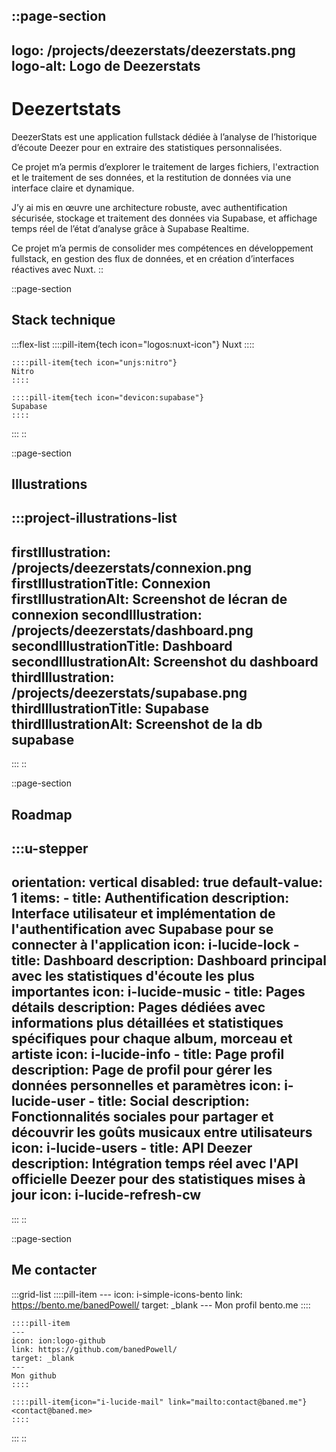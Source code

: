 ::page-section
---
logo: /projects/deezerstats/deezerstats.png
logo-alt: Logo de Deezerstats
---
# Deezertstats

DeezerStats est une application fullstack dédiée à l’analyse de l’historique d’écoute Deezer pour en extraire des statistiques personnalisées. 

Ce projet m’a permis d’explorer le traitement de larges fichiers, l'extraction et le traitement de ses données, et la restitution de données via une interface claire et dynamique. 

J’y ai mis en œuvre une architecture robuste, avec authentification sécurisée, stockage et traitement des données via Supabase, et affichage temps réel de l’état d’analyse grâce à Supabase Realtime. 

Ce projet m’a permis de consolider mes compétences en développement fullstack, en gestion des flux de données, et en création d’interfaces réactives avec Nuxt.
::

::page-section
## Stack technique

  :::flex-list
    ::::pill-item{tech icon="logos:nuxt-icon"}
    Nuxt
    ::::
  
    ::::pill-item{tech icon="unjs:nitro"}
    Nitro
    ::::
  
    ::::pill-item{tech icon="devicon:supabase"}
    Supabase
    ::::
  :::
::

::page-section
## Illustrations

  :::project-illustrations-list
  ---
  firstIllustration: /projects/deezerstats/connexion.png
  firstIllustrationTitle: Connexion
  firstIllustrationAlt: Screenshot de lécran de connexion
  secondIllustration: /projects/deezerstats/dashboard.png
  secondIllustrationTitle: Dashboard
  secondIllustrationAlt: Screenshot du dashboard
  thirdIllustration: /projects/deezerstats/supabase.png
  thirdIllustrationTitle: Supabase
  thirdIllustrationAlt: Screenshot de la db supabase
  ---
  :::
::

::page-section
## Roadmap

  :::u-stepper
  ---
  orientation: vertical
  disabled: true
  default-value: 1
  items:
    - title: Authentification
      description: Interface utilisateur et implémentation de l'authentification avec Supabase pour se connecter à l'application
      icon: i-lucide-lock
    - title: Dashboard
      description: Dashboard principal avec les statistiques d'écoute les plus importantes
      icon: i-lucide-music
    - title: Pages détails
      description: Pages dédiées avec informations plus détaillées et statistiques spécifiques pour chaque album, morceau et artiste
      icon: i-lucide-info
    - title: Page profil
      description: Page de profil pour gérer les données personnelles et paramètres
      icon: i-lucide-user
    - title: Social
      description: Fonctionnalités sociales pour partager et découvrir les goûts musicaux entre utilisateurs  
      icon: i-lucide-users
    - title: API Deezer
      description: Intégration temps réel avec l'API officielle Deezer pour des statistiques mises à jour
      icon: i-lucide-refresh-cw
  ---
  :::
::

::page-section
## Me contacter

  :::grid-list
    ::::pill-item
    ---
    icon: i-simple-icons-bento
    link: https://bento.me/banedPowell/
    target: _blank
    ---
    Mon profil bento.me
    ::::
  
    ::::pill-item
    ---
    icon: ion:logo-github
    link: https://github.com/banedPowell/
    target: _blank
    ---
    Mon github
    ::::
  
    ::::pill-item{icon="i-lucide-mail" link="mailto:contact@baned.me"}
    <contact@baned.me>
    ::::
  :::
::
